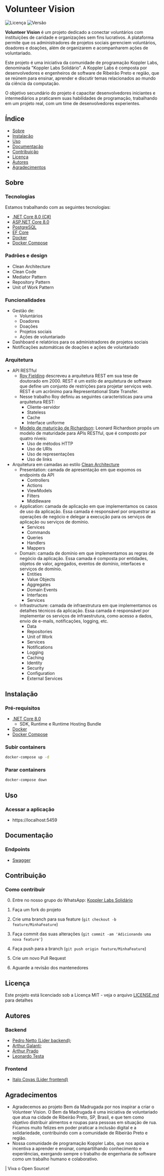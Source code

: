 
# Volunteer Vision

![Licença](https://img.shields.io/badge/licença-MIT-blue.svg)
![Versão](https://img.shields.io/badge/versão-1.0.0-green.svg)

**Volunteer Vision** é um projeto dedicado a conectar voluntários com instituições de caridade e organizações sem fins lucrativos. A plataforma permite que os administradores de projetos sociais gerenciem voluntários, doadores e doações, além de organizarem e acompanharem ações de voluntariado.

Este projeto é uma iniciativa da comunidade de programação Koppler Labs, denominada "Koppler Labs Solidário". A Koppler Labs é composta por desenvolvedores e engenheiros de software de Ribeirão Preto e região, que se reúnem para ensinar, aprender e discutir temas relacionados ao mundo da ciência da computação.

O objetivo secundário do projeto é capacitar desenvolvedores iniciantes e intermediários a praticarem suas habilidades de programação, trabalhando em um projeto real, com um time de desenvolvedores experientes.
## Índice

- [Sobre](#sobre)
- [Instalação](#instalação)
- [Uso](#uso)
- [Documentação](#documentação)
- [Contribuição](#contribuição)
- [Licença](#licença)
- [Autores](#autores)
- [Agradecimentos](#agradecimentos)

## Sobre
### Tecnologias
Estamos trabalhando com as seguintes tecnologias:
- [.NET Core 8.0 (C#)](https://learn.microsoft.com/en-us/dotnet/fundamentals/)
- [ASP.NET Core 8.0](https://learn.microsoft.com/en-us/aspnet/core/?view=aspnetcore-8.0)
- [PostgreSQL](https://www.postgresql.org/)
- [EF Core](https://learn.microsoft.com/en-us/ef/core/)
- [Docker](https://www.docker.com/)
- [Docker Compose](https://docs.docker.com/compose/)

### Padrões e design
- Clean Architecture
- Clean Code
- Mediator Pattern
- Repository Pattern
- Unit of Work Pattern

### Funcionalidades
- Gestão de:
    - Voluntários
    - Doadores
    - Doações
    - Projetos sociais
    - Ações de voluntariado
- Dashboard e relatórios para os administradores de projetos sociais
- Notificações automáticas de doações e ações de voluntariado

### Arquitetura
- API RESTful 
  - [Roy Fielding](https://ics.uci.edu/~fielding/pubs/dissertation/fielding_dissertation.pdf) descreveu a arquitetura REST em sua tese de doutorado em 2000. REST é um estilo de arquitetura de software que define um conjunto de restrições para projetar serviços web. REST é um acrônimo para Representational State Transfer.
  - Nesse trabalho Roy definiu as seguintes características para uma arquitetura REST:
    - Cliente-servidor
    - Stateless
    - Cache
    - Interface uniforme
  - [Modelo de maturição de Richardson](https://rivaildojunior.medium.com/modelo-de-maturidade-de-richardson-para-apis-rest-8845f93b288): Leonard Richardson propôs um modelo de maturidade para APIs RESTful, que é composto por quatro níveis:
    - Uso de métodos HTTP
    - Uso de URIs
    - Uso de representações
    - Uso de links
- Arquitetura em camadas ao estilo [Clean Architecture](https://betterprogramming.pub/the-clean-architecture-beginners-guide-e4b7058c1165)
  - Presentation: camada de apresentação em que expomos os endpoints da API
    - Controllers
    - Actions
    - ViewModels
    - Filters
    - Middleware
  - Application: camada de aplicação em que implementamos os casos de uso da aplicação. Essa camada é responsável por orquestrar as operações de negócio e delegar a execução para os serviços de aplicação ou serviços de domínio.
    - Services
    - Commands
    - Queries
    - Handlers
    - Mappers
  - Domain: camada de domínio em que implementamos as regras de negócio da aplicação. Essa camada é composta por entidades, objetos de valor, agregados, eventos de domínio, interfaces e serviços de domínio.
    - Entities
    - Value Objects
    - Aggregates
    - Domain Events
    - Interfaces
    - Services
  - Infrastructure: camada de infraestrutura em que implementamos os detalhes técnicos da aplicação. Essa camada é responsável por implementar os serviços de infraestrutura, como acesso a dados, envio de e-mails, notificações, logging, etc.
    - Data
    - Repositories
    - Unit of Work
    - Services
    - Notifications
    - Logging
    - Caching
    - Identity
    - Security
    - Configuration
    - External Services

## Instalação
### Pré-requisitos
- [.NET Core 8.0](https://dotnet.microsoft.com/download/dotnet/8.0)
  - SDK, Runtime e Runtime Hosting Bundle
- [Docker](https://www.docker.com/)
- [Docker Compose](https://docs.docker.com/compose/)


### Subir containers
```bash
docker-compose up -d
```

### Parar containers
```bash
docker-compose down
```

## Uso
### Acessar a aplicação
- https://localhost:5459

## Documentação
### Endpoints
- [Swagger](https://localhost:5459/swagger)

## Contribuição
### Como contribuir
0. Entre no nosso grupo do WhatsApp: [Koppler Labs Solidário](https://chat.whatsapp.com/BA9PPLOIrDdKZdiPbSDLAy)

1. Faça um fork do projeto
2. Crie uma branch para sua feature (`git checkout -b feature/MinhaFeature`)
3. Faça commit das suas alterações (`git commit -am 'Adicionando uma nova feature'`)
4. Faça push para a branch (`git push origin feature/MinhaFeature`)
5. Crie um novo Pull Request
6. Aguarde a revisão dos mantenedores

## Licença
Este projeto está licenciado sob a Licença MIT - veja o arquivo [LICENSE.md](LICENSE.md) para detalhes

## Autores
### Backend
- [Pedro Netto (Lider backend)](https://github.com/PedroNetto404);
- [Arthur Galanti]();
- [Arthur Prado]()
- [Leonardo Testa]()
### Frontend
- [Italo Covas (Lider frontend)](https://github.com/ItaloCovas)

## Agradecimentos
- Agradecemos ao projeto Bem da Madrugada por nos inspirar a criar o Volunteer Vision. O Bem da Madrugada é uma iniciativa de voluntariado que atua na cidade de Ribeirão Preto, SP, Brasil, e que tem como objetivo distribuir alimentos e roupas para pessoas em situação de rua.
Ficamos muito felizes em poder praticar a inclusão digital e a solidariedade, contribuindo com a comunidade de Ribeirão Preto e região.
- Nossa comunidade de programação Koppler Labs, que nos apoia e incentiva a aprender e ensinar, compartilhando conhecimento e experiências, exergando sempre o trabalho de engenharia de software como um trabalho humano e colaborativo.

| Viva o Open Source! 